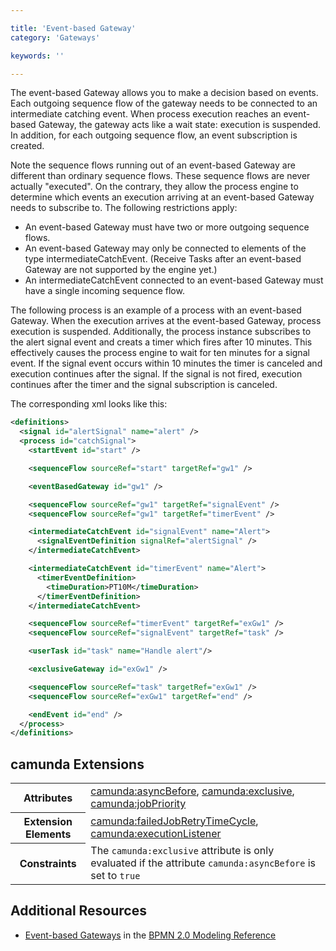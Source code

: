 ```yaml
---

title: 'Event-based Gateway'
category: 'Gateways'

keywords: ''

---
```



The event-based Gateway allows you to make a decision based on events. Each outgoing sequence flow of the gateway needs to be connected to an intermediate catching event. When process execution reaches an event-based Gateway, the gateway acts like a wait state: execution is suspended. In addition, for each outgoing sequence flow, an event subscription is created.

Note the sequence flows running out of an event-based Gateway are different than ordinary sequence flows. These sequence flows are never actually "executed". On the contrary, they allow the process engine to determine which events an execution arriving at an event-based Gateway needs to subscribe to. The following restrictions apply:

*   An event-based Gateway must have two or more outgoing sequence flows.
*   An event-based Gateway may only be connected to elements of the type intermediateCatchEvent.
    (Receive Tasks after an event-based Gateway are not supported by the engine yet.)
*   An intermediateCatchEvent connected to an event-based Gateway must have a single incoming sequence flow.

The following process is an example of a process with an event-based Gateway. When the execution arrives at the event-based Gateway, process execution is suspended. Additionally, the process instance subscribes to the alert signal event and creats a timer which fires after 10 minutes. This effectively causes the process engine to wait for ten minutes for a signal event. If the signal event occurs within 10 minutes the timer is canceled and execution continues after the signal. If the signal is not fired, execution continues after the timer and the signal subscription is canceled.

<div data-bpmn-diagram="implement/event-based-gateway"></div>

The corresponding xml looks like this:

```xml
<definitions>
  <signal id="alertSignal" name="alert" />
  <process id="catchSignal">
    <startEvent id="start" />

    <sequenceFlow sourceRef="start" targetRef="gw1" />

    <eventBasedGateway id="gw1" />

    <sequenceFlow sourceRef="gw1" targetRef="signalEvent" />
    <sequenceFlow sourceRef="gw1" targetRef="timerEvent" />

    <intermediateCatchEvent id="signalEvent" name="Alert">
      <signalEventDefinition signalRef="alertSignal" />
    </intermediateCatchEvent>

    <intermediateCatchEvent id="timerEvent" name="Alert">
      <timerEventDefinition>
        <timeDuration>PT10M</timeDuration>
      </timerEventDefinition>
    </intermediateCatchEvent>

    <sequenceFlow sourceRef="timerEvent" targetRef="exGw1" />
    <sequenceFlow sourceRef="signalEvent" targetRef="task" />

    <userTask id="task" name="Handle alert"/>

    <exclusiveGateway id="exGw1" />

    <sequenceFlow sourceRef="task" targetRef="exGw1" />
    <sequenceFlow sourceRef="exGw1" targetRef="end" />

    <endEvent id="end" />
  </process>
</definitions>
```

## camunda Extensions

<table class="table table-striped">
  <tr>
    <th>Attributes</th>
    <td>
      <a href="ref:#custom-extensions-camunda-extension-attributes-camundaasyncbefore">camunda:asyncBefore</a>,
      <a href="ref:#custom-extensions-camunda-extension-attributes-camundaexclusive">camunda:exclusive</a>,
      <a href="ref:#custom-extensions-camunda-extension-attributes-camundajobpriority">camunda:jobPriority</a>
    </td>
  </tr>
  <tr>
    <th>Extension Elements</th>
    <td>
      <a href="ref:#custom-extensions-camunda-extension-elements-camundafailedjobretrytimecycle">camunda:failedJobRetryTimeCycle</a>,
      <a href="ref:#custom-extensions-camunda-extension-elements-camundaexecutionlistener">camunda:executionListener</a>
    </td>
  </tr>
  <tr>
    <th>Constraints</th>
    <td>
      The <code>camunda:exclusive</code> attribute is only evaluated if the attribute
      <code>camunda:asyncBefore</code> is set to <code>true</code>
    </td>
  </tr>
</table>

## Additional Resources

*   [Event-based Gateways](http://camunda.org/bpmn/reference.html#gateways-event-based-gateways) in the [BPMN 2.0 Modeling Reference](http://camunda.org/bpmn/reference.html)
